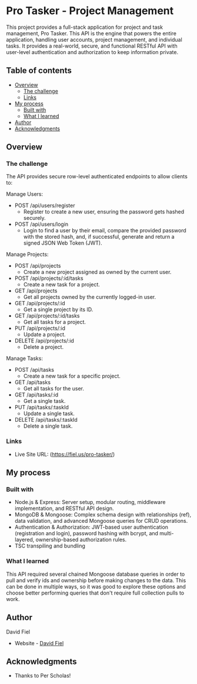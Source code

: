 # Pro Tasker - Project Management

This project provides a full-stack application for project and task management, Pro Tasker. This API is the engine that powers the entire application, handling user accounts, project management, and individual tasks. It provides a real-world, secure, and functional RESTful API with user-level authentication and authorization to keep information private.

## Table of contents

- [Overview](#overview)
  - [The challenge](#the-challenge)
  - [Links](#links)
- [My process](#my-process)
  - [Built with](#built-with)
  - [What I learned](#what-i-learned)
- [Author](#author)
- [Acknowledgments](#acknowledgments)

## Overview

### The challenge

The API provides secure row-level authenticated endpoints to allow clients to:

Manage Users:

- POST /api/users/register
  - Register to create a new user, ensuring the password gets hashed securely.
- POST /api/users/login
  - Login to find a user by their email, compare the provided password with the stored hash, and, if successful, generate and return a signed JSON Web Token (JWT).

Manage Projects:

- POST /api/projects
  - Create a new project assigned as owned by the current user.
- POST /api/projects/:id/tasks
  - Create a new task for a project.
- GET /api/projects
  - Get all projects owned by the currently logged-in user.
- GET /api/projects/:id
  - Get a single project by its ID.
- GET /api/projects/:id/tasks
  - Get all tasks for a project.
- PUT /api/projects/:id
  - Update a project.
- DELETE /api/projects/:id
  - Delete a project.

Manage Tasks:

- POST /api/tasks
  - Create a new task for a specific project.
- GET /api/tasks
  - Get all tasks for the user.
- GET /api/tasks/:id
  - Get a single task.
- PUT /api/tasks/:taskId
  - Update a single task.
- DELETE /api/tasks/:taskId
  - Delete a single task.

### Links

- Live Site URL: (https://fiel.us/pro-tasker/)

## My process

### Built with

- Node.js & Express: Server setup, modular routing, middleware implementation, and RESTful API design.
- MongoDB & Mongoose: Complex schema design with relationships (ref), data validation, and advanced Mongoose queries for CRUD operations.
- Authentication & Authorization: JWT-based user authentication (registration and login), password hashing with bcrypt, and multi-layered, ownership-based authorization rules.
- TSC transpiling and bundling

### What I learned

This API required several chained Mongoose database queries in order to pull and verify ids and ownership before making changes to the data. This can be done in multiple ways, so it was good to explore these options and choose better performing queries that don't require full collection pulls to work.

## Author

David Fiel

- Website - [David Fiel](https://fiel.us)

## Acknowledgments

- Thanks to Per Scholas!
